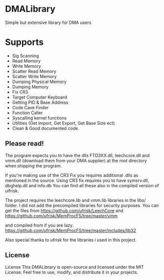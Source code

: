 # DMALibrary
Simple but extensive library for DMA users

# Supports
- Sig Scanning
- Read Memory
- Write Memory
- Scatter Read Memory
- Scatter Write Memory
- Dumping Physical Memory
- Dumping Memory
- Fix CR3
- Target Computer Keyboard
- Getting PID & Base Address
- Code Cave Finder
- Function Caller
- Syscalling kernel functions
- Utilities (Get Import, Get Export, Get Base Size ect)
- Clean & Good documented code.

## Please read!

The program expects you to have the dlls FTD3XX.dll, leechcore.dll and vmm.dll (download them from your DMA supplier) at the root directory when shipping the program.

If you're making use of the CR3 Fix you requires additional .dlls as mentioned in the source.
Using CR3 fix requires you to have symsrv.dll, dbghelp.dll and info.db
You can find all these also in the compiled version of ulfrisk.

The project requires the leechcore.lib and vmm.lib libraries in the libs/ folder. I did not add the precompiled libraries for security purposes. 
You can get the files from 
https://github.com/ufrisk/LeechCore
and
https://github.com/ufrisk/MemProcFS/tree/master/vmm

and compiled from if you are lazy.
https://github.com/ufrisk/MemProcFS/tree/master/includes/lib32

Also special thanks to ufrisk for the libraries i used in this project.

## License
License This DMALibrary is open-source and licensed under the MIT License. Feel free to use, modify, and distribute it in your projects.
